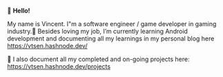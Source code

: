 👋 **Hello!**

My name is Vincent. I"m a software engineer / game developer in gaming industry.🌱 Besides loving my job, I’m currently learning Android development and documenting all my learnings in my personal blog here https://vtsen.hashnode.dev/

💞️ I also document all my completed and on-going projects here: https://vtsen.hashnode.dev/projects

<!---
vinchamp77/vinchamp77 is a ✨ special ✨ repository because its `README.md` (this file) appears on your GitHub profile.
You can click the Preview link to take a look at your changes.
- 👋 Hi, I’m @vinchamp77
- 👀 I’m interested in ...
- 🌱 I’m currently learning ...
- 💞️ I’m looking to collaborate on ...
- 📫 How to reach me ...
--->
